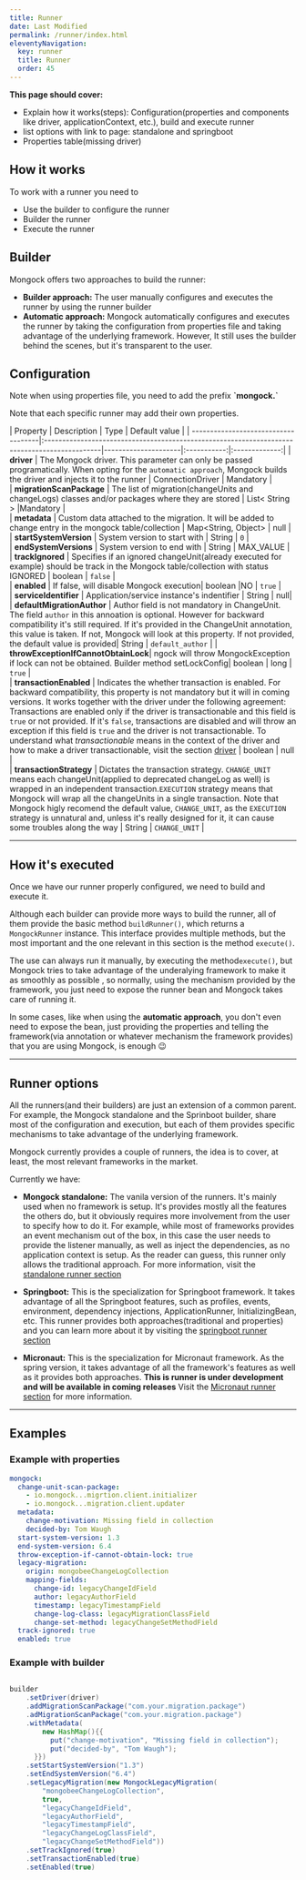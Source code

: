 ```yaml
---
title: Runner
date: Last Modified 
permalink: /runner/index.html
eleventyNavigation:
  key: runner 
  title: Runner
  order: 45
---
```

<div class="tip">
<b>This page should cover: </b>
<ul>
  <li>Explain how it works(steps): Configuration(properties and components like driver, applicationContext, etc.), build and execute runner </li>
  <li>list options with link to page: standalone and springboot</li>
  <li>Properties table(missing driver)</li>
</ul>
</div>

 

## How it works

To work with a runner you need to
- Use the builder to configure the runner
- Builder the runner
- Execute the runner


## Builder

Mongock offers two approaches to build the runner:
- **Builder approach:** The user manually configures and executes the runner by using the runner builder
- **Automatic approach:** Mongock automatically configures and executes the runner by taking the configuration from properties file and taking advantage of the underlying framework. However, It still uses the builder behind the scenes, but it's transparent to the user.

## Configuration

<p class="tipAlt">Note when using properties file, you need to add the prefix <b>`mongock.`</b></p>
<p class="success">Note that each specific runner may add their own properties.</p>

| Property                            | Description                                                                                  | Type                | Default value |
| ------------------------------------|:---------------------------------------------------------------------------------------------|---------------------|:-----------:|:-------------:|
| **driver**            | The Mongock driver. This parameter can only be passed programatically. When opting for the `automatic approach`, Mongock builds the driver and injects it to the runner | ConnectionDriver | Mandatory |  
| **migrationScanPackage**            | The list of migration(changeUnits and changeLogs) classes and/or packages where they are stored | List< String >      |Mandatory |  
| **metadata**                        | Custom data attached to the migration. It will be added to change entry in the mongock table/collection  | Map<String, Object> | null |  
| **startSystemVersion**              | System version to start with                                                                 | String              | `0` |  
| **endSystemVersions**               | System version to end with                                                                   | String              | MAX_VALUE |  
| **trackIgnored**                    | Specifies if an ignored changeUnit(already executed for example) should be track in the Mongock table/collection with status IGNORED | boolean | `false` |  
| **enabled**                         | If false, will disable Mongock execution| boolean |NO          | `true` |  
| **serviceIdentifier**               | Application/service instance's indentifier | String | null|
| **defaultMigrationAuthor**          | Author field is not mandatory in ChangeUnit. The field `author` in this annoation is optional. However for backward compatibility it's still required. If it's provided in the ChangeUnit annotation, this value is taken. If not, Mongock will look at this property. If not provided, the default value is provided| String | `default_author` |
| **throwExceptionIfCannotObtainLock**| ngock will throw MongockException if lock can not be obtained. Builder method setLockConfig| boolean | long | `true` |  
| **transactionEnabled**              | Indicates the whether transaction is enabled. For backward compatibility, this property is not mandatory but it will in coming versions. It works together with the driver under the following agreement: Transactions are enabled only if the driver is transactionable and this field is `true` or not provided. If it's `false`, transactions are disabled and will throw an exception if this field is `true` and the driver is not transactionable. To understand what _transactionable_ means in the context of the driver and how to make a driver transactionable, visit the section [driver](/driver/)      | boolean | null |  
| **transactionStrategy**             | Dictates the transaction strategy. `CHANGE_UNIT` means each changeUnit(applied to deprecated changeLog as well) is wrapped in an independent transaction.`EXECUTION` strategy means that Mongock will wrap all the changeUnits in a single transaction. Note that Mongock higly recomend the default value, `CHANGE_UNIT`, as the `EXECUTION` strategy is unnatural and, unless it's really designed for it, it can cause some troubles along the way | String | `CHANGE_UNIT` |  



------------------------------------------------

## How it's executed
Once we have our runner properly configured, we need to build and execute it. 

Although each builder can provide more ways to build the runner, all of them provide the basic method `buildRunner()`, which returns a `MongockRunner` instance. This interface provides multiple methods, but the most important and the one relevant in this section is the method `execute()`.

The use can always run it manually, by executing the method`execute()`, but Mongock tries to take advantage of the underalying framework to make it as smoothly as possible , so normally, using the mechanism provided by the framework,  you just need to expose the runner bean and Mongock takes care of running it. 
 
In some cases, like when using the  **automatic approach**, you don't even need to expose the bean, just providing the properties and telling the framework(via annotation or whatever mechanism the framework provides) that you are using Mongock, is enough :wink:

------------------------------------------------

## Runner options

All the runners(and their builders) are just an extension of a common parent. For example, the Mongock standalone and the Sprinboot builder, share most of the configuration and execution, but each of them provides specific mechanisms to take advantage of the underlying framework.

Mongock currently provides a couple of runners, the idea is to cover, at least, the most relevant frameworks in the market.

Currently we have:
- **Mongock standalone:** The vanila version of the runners. It's mainly used when no framework is setup. It's provides mostly all the features the others do, but it obviously requires more involvement from the user to specify how to do it. For example, while most of frameworks provides an event mechanism out of the box, in this case the user needs to provide the listener manually, as well as inject the dependencies, as no application context is setup. As the reader can guess, this runner only allows the traditional approach.
For more information, visit the [standalone runner section](/runner/standalone/)

- **Springboot:** This is the specialization for Springboot framework. It takes advantage of all the Springboot features, such as profiles, events, environment, dependency injections, ApplicationRunner, InitializingBean, etc. This runner provides both approaches(traditional and properties) and you can learn more about it by visiting the [springboot runner section](/runner/springboot/)


- **Micronaut:** This is the specialization for Micronaut framework. As the spring version, it takes advantage of all the framework's features as well as it provides both approaches. **This is runner is under development and will be available in coming releases**
 Visit the [Micronaut runner section](/runner/micronaut/) for more information.

------------------------------------------------

## Examples

### Example with properties
```yaml
mongock:
  change-unit-scan-package:
    - io.mongock...migrtion.client.initializer
    - io.mongock...migration.client.updater
  metadata:
    change-motivation: Missing field in collection
    decided-by: Tom Waugh
  start-system-version: 1.3
  end-system-version: 6.4
  throw-exception-if-cannot-obtain-lock: true
  legacy-migration:
    origin: mongobeeChangeLogCollection
    mapping-fields:
      change-id: legacyChangeIdField
      author: legacyAuthorField
      timestamp: legacyTimestampField
      change-log-class: legacyMigrationClassField
      change-set-method: legacyChangeSetMethodField
  track-ignored: true
  enabled: true
```

### Example with builder
```java 

builder
    .setDriver(driver)
    .addMigrationScanPackage("com.your.migration.package")
    .adMigrationScanPackage("com.your.migration.package")
    .withMetadata(
        new HashMap(){{
          put("change-motivation", "Missing field in collection");
          put("decided-by", "Tom Waugh");
      }})
    .setStartSystemVersion("1.3")
    .setEndSystemVersion("6.4")
    .setLegacyMigration(new MongockLegacyMigration(
        "mongobeeChangeLogCollection", 
        true, 
        "legacyChangeIdField", 
        "legacyAuthorField", 
        "legacyTimestampField", 
        "legacyChangeLogClassField", 
        "legacyChangeSetMethodField"))
    .setTrackIgnored(true)
    .setTransactionEnabled(true)
    .setEnabled(true)

```



